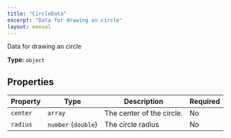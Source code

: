 ```yaml
---
title: "CircleData"
excerpt: "Data for drawing an circle"
layout: manual
---
```


Data for drawing an circle


**Type:** `object`




## Properties

| Property | Type | Description | Required |
|----------|------|-------------|----------|
| `center` |`array`| The center of the circle. | No |
| `radius` |`number` (`double`)| The circle radius | No |


